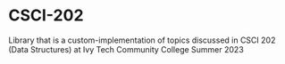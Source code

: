 # CSCI-202
Library that is a custom-implementation of topics discussed in CSCI 202 (Data Structures) at Ivy Tech Community College Summer 2023
